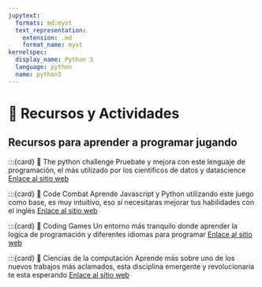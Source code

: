 ```yaml
---
jupytext:
  formats: md:myst
  text_representation:
    extension: .md
    format_name: myst
kernelspec:
  display_name: Python 3
  language: python
  name: python3
---
```


# 🧰 Recursos y Actividades

## Recursos para aprender a programar jugando

:::{card} 🔵 The python challenge
Pruebate y mejora con este lenguaje de programación, el más utilizado por los cientificos de datos y datascience
[Enlace al sitio web](http://www.pythonchallenge.com/)

:::{card} 🔵 Code Combat
Aprende Javascript y Python utilizando este juego como base, es muy intuitivo, eso sí necesitaras mejorar tus habilidades con el inglés
[Enlace al sitio web](https://codecombat.com/)

:::{card} 🔵 Coding Games
Un entorno más tranquilo donde aprender la logíca de programación y diferentes idiomas para programar
[Enlace al sitio web](https://www.codingame.com/start)

:::{card} 🔵 Ciencias de la computación
Aprende más sobre uno de los nuevos trabajos más aclamados, esta disciplina emergente y revolucionaría te esta esperando
[Enlace al sitio web](https://studio.code.org/courses)